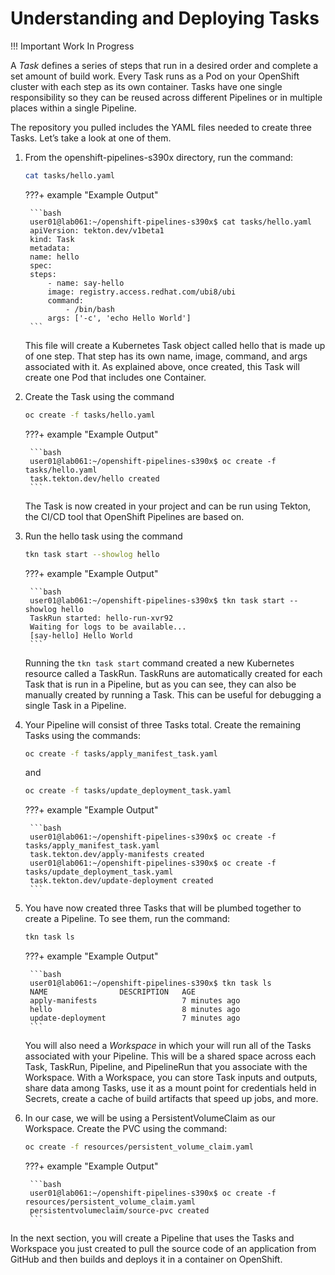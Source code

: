 # Understanding and Deploying Tasks

!!! Important
    Work In Progress

A *Task* defines a series of steps that run in a desired order and complete a set amount of build work. Every Task runs as a Pod on your OpenShift cluster with each step as its own container. Tasks have one single responsibility so they can be reused across different Pipelines or in multiple places within a single Pipeline.

The repository you pulled includes the YAML files needed to create three Tasks. Let’s take a look at one of them.

1. From the openshift-pipelines-s390x directory, run the command:

    ```bash
    cat tasks/hello.yaml
    ```

    ???+ example "Example Output"

        ```bash
        user01@lab061:~/openshift-pipelines-s390x$ cat tasks/hello.yaml
        apiVersion: tekton.dev/v1beta1
        kind: Task
        metadata:
        name: hello
        spec:
        steps:
            - name: say-hello
            image: registry.access.redhat.com/ubi8/ubi
            command:
                - /bin/bash
            args: ['-c', 'echo Hello World']
        ```

    This file will create a Kubernetes Task object called hello that is made up of one step. That step has its own name, image, command, and args associated with it. As explained above, once created, this Task will create one Pod that includes one Container.

1. Create the Task using the command

    ```bash
    oc create -f tasks/hello.yaml
    ```

    ???+ example "Example Output"

        ```bash
        user01@lab061:~/openshift-pipelines-s390x$ oc create -f tasks/hello.yaml
        task.tekton.dev/hello created
        ```

    The Task is now created in your project and can be run using Tekton, the CI/CD tool that OpenShift Pipelines are based on.

1. Run the hello task using the command

    ```bash
    tkn task start --showlog hello
    ```

    ???+ example "Example Output"

        ```bash
        user01@lab061:~/openshift-pipelines-s390x$ tkn task start --showlog hello
        TaskRun started: hello-run-xvr92
        Waiting for logs to be available...
        [say-hello] Hello World
        ```

    Running the `tkn task start` command created a new Kubernetes resource called a TaskRun. TaskRuns are automatically created for each Task that is run in a Pipeline, but as you can see, they can also be manually created by running a Task. This can be useful for debugging a single Task in a Pipeline.

1. Your Pipeline will consist of three Tasks total. Create the remaining Tasks using the commands:

    ```bash
    oc create -f tasks/apply_manifest_task.yaml
    ```

    and

    ```bash
    oc create -f tasks/update_deployment_task.yaml
    ```

    ???+ example "Example Output"

        ```bash
        user01@lab061:~/openshift-pipelines-s390x$ oc create -f tasks/apply_manifest_task.yaml
        task.tekton.dev/apply-manifests created
        user01@lab061:~/openshift-pipelines-s390x$ oc create -f tasks/update_deployment_task.yaml
        task.tekton.dev/update-deployment created
        ```

1. You have now created three Tasks that will be plumbed together to create a Pipeline. To see them, run the command:

    ```bash
    tkn task ls
    ```

    ???+ example "Example Output"

        ```bash
        user01@lab061:~/openshift-pipelines-s390x$ tkn task ls
        NAME                DESCRIPTION   AGE
        apply-manifests                   7 minutes ago
        hello                             8 minutes ago
        update-deployment                 7 minutes ago
        ```

    You will also need a *Workspace* in which your will run all of the Tasks associated with your Pipeline. This will be a shared space across each Task, TaskRun, Pipeline, and PipelineRun that you associate with the Workspace. With a Workspace, you can store Task inputs and outputs, share data among Tasks, use it as a mount point for credentials held in Secrets, create a cache of build artifacts that speed up jobs, and more.

1. In our case, we will be using a PersistentVolumeClaim as our Workspace. Create the PVC using the command:

    ```bash
    oc create -f resources/persistent_volume_claim.yaml
    ```

    ???+ example "Example Output"

        ```bash
        user01@lab061:~/openshift-pipelines-s390x$ oc create -f resources/persistent_volume_claim.yaml
        persistentvolumeclaim/source-pvc created
        ```

In the next section, you will create a Pipeline that uses the Tasks and Workspace you just created to pull the source code of an application from GitHub and then builds and deploys it in a container on OpenShift.
